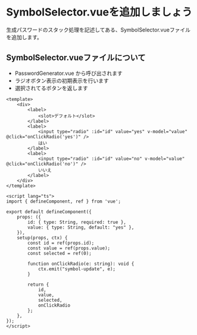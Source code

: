 # SymbolSelector.vueを追加しましょう
生成パスワードのスタック処理を記述してある、SymbolSelector.vueファイルを追加します。

## SymbolSelector.vueファイルについて
- PasswordGenerator.vue から呼び出されます  
- ラジオボタン表示の初期表示を行います
- 選択されてるボタンを返します

```javascript:SymbolSelector.vue
<template>
    <div>
        <label>
            <slot>デフォルト</slot>
        </label>
        <label>
            <input type="radio" :id="id" value="yes" v-model="value" @click="onClickRadio('yes')" />
            はい
        </label>
        <label>
            <input type="radio" :id="id" value="no" v-model="value" @click="onClickRadio('no')" />
            いいえ
        </label>
    </div>
</template>

<script lang="ts">
import { defineComponent, ref } from 'vue';

export default defineComponent({
    props: ({
        id: { type: String, required: true },
        value: { type: String, default: "yes" },
    }),
    setup(props, ctx) {
        const id = ref(props.id);
        const value = ref(props.value);
        const selected = ref(0);

        function onClickRadio(e: string): void {
            ctx.emit("symbol-update", e);
        }

        return {
            id,
            value,
            selected,
            onClickRadio
        };
    },
});
</script>
```
